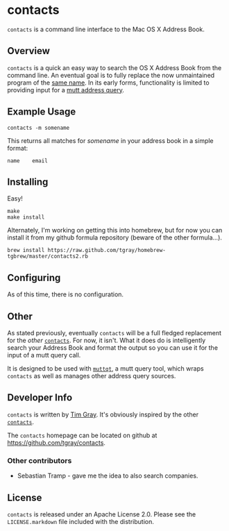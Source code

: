# contacts #

`contacts` is a command line interface to the Mac OS X Address Book.

## Overview ##

`contacts` is a quick an easy way to search the OS X Address Book from the command line.  An eventual goal is to fully replace the now unmaintained program of the [same name][theotherguy].  In its early forms, functionality is limited to providing input for a [mutt address query][muttquerydoc].

[theotherguy]: http://gnufoo.org/contacts/
[muttquerydoc]: http://dev.mutt.org/trac/wiki/QueryCommand

## Example Usage ##

    contacts -m somename

This returns all matches for *somename* in your address book in a simple format:

    name    email


## Installing ##

Easy!

    make
    make install

Alternately, I'm working on getting this into homebrew, but for now you can install it from my github formula repository (beware of the other formula...).

    brew install https://raw.github.com/tgray/homebrew-tgbrew/master/contacts2.rb

## Configuring ##

As of this time, there is no configuration.

## Other ##

As stated previously, eventually `contacts` will be a full fledged replacement for the *other* [`contacts`][theotherguy].  For now, it isn't.  What it does do is intelligently search your Address Book and format the output so you can use it for the input of a mutt query call.

It is designed to be used with [`muttqt`][muttqt], a mutt query tool, which wraps `contacts` as well as manages other address query sources.

[muttqt]: https://github.com/tgray/muttqt

## Developer Info ##

`contacts` is written by [Tim Gray][tggit].  It's obviously inspired by the other [`contacts`][theotherguy].

The `contacts` homepage can be located on github at <https://github.com/tgray/contacts>.

[tggit]: https://github.com/tgray

### Other contributors ###

- Sebastian Tramp - gave me the idea to also search companies.

## License ##

`contacts` is released under an Apache License 2.0.  Please see the `LICENSE.markdown` file included with the distribution.
